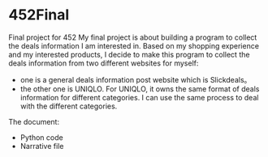 # 452Final
Final project for 452
My final project is about building a program to collect the deals information I am interested in. Based on my shopping experience and my interested products, I decide to make this program to collect the deals information from two different websites for myself:
 * one is a general deals information post website which is Slickdeals。
 * the other one is UNIQLO. 
 For UNIQLO, it owns the same format of deals information for different categories. I can use the same process to deal with the different categories.

The document:
 * Python code
 * Narrative file
